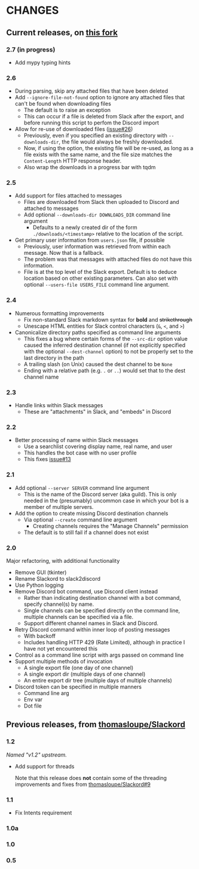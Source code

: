 # CHANGES

## Current releases, on [this fork](https://github.com/richfromm/slack2discord)

### 2.7 (in progress)

* Add mypy typing hints

### 2.6

* During parsing, skip any attached files that have been deleted
* Add `--ignore-file-not-found` option to ignore any attached files that can't
  be found when downloading files
    * The default is to raise an exception
    * This can occur if a file is deleted from Slack after the export, and
      before running this script to perfom the Discord import
* Allow for re-use of downloaded files
  ([issue#26](https://github.com/richfromm/slack2discord/issues/26))
    * Previously, even if you specified an existing directory with
      `--downloads-dir`, the file would always be freshly downloaded.
    * Now, if using the option, the existing file will be re-used, as long as
      a file exists with the same name, and the file size matches the
      `Content-Length` HTTP response header.
    * Also wrap the downloads in a progress bar with tqdm

### 2.5

* Add support for files attached to messages
    * Files are downloaded from Slack then uploaded to Discord and
      attached to messages
    * Add optional `--downloads-dir DOWNLOADS_DIR` command line argument
        * Defaults to a newly created dir of the form
          `./downloads/<timestamp>` relative to the location of the script.
* Get primary user information from `users.json` file, if possible
    * Previously, user information was retrieved from within each
      message. Now that is a fallback.
    * The problem was that messages with attached files do not have
      this information.
    * File is at the top level of the Slack export. Default is to
      deduce location based on other existing parameters. Can also set
      with optional `--users-file USERS_FILE` command line argument.

### 2.4

* Numerous formatting improvements
    * Fix non-standard Slack markdown syntax for **bold** and
      ~~strikethrough~~
    * Unescape HTML entities for Slack control characters (`&`, `<`,
      and `>`)
* Canonicalize directory paths specified as command line arguments
    * This fixes a bug where certain forms of the `--src-dir` option
      value caused the inferred destination channel (if not explicitly
      specified with the optional `--dest-channel` option) to not be
      properly set to the last directory in the path
    * A trailing slash (on Unix) caused the dest channel to be `None`
    * Ending with a relative path (e.g. `.` or `..`) would set that to
      the dest channel name

### 2.3

* Handle links within Slack messages
    * These are "attachments" in Slack, and "embeds" in Discord

### 2.2

* Better processing of name within Slack messages
    * Use a searchlist covering display name, real name, and user
    * This handles the bot case with no user profile
    * This fixes
      [issue#13](https://github.com/richfromm/slack2discord/issues/13)

### 2.1

* Add optional `--server SERVER` command line argument
    * This is the name of the Discord server (aka guild). This is only
      needed in the (presumably) uncommon case in which your bot is a
      member of multiple servers.
* Add the option to create missing Discord destination channels
    * Via optional `--create` command line argument
        * Creating channels requires the "Manage Channels" permission
    * The default is to still fail if a channel does not exist

### 2.0

Major refactoring, with additional functionality

* Remove GUI (tkinter)
* Rename Slackord to slack2discord
* Use Python logging
* Remove Discord bot command, use Discord client instead
    * Rather than indicating destination channel with a bot command,
      specify channel(s) by name.
    * Single channels can be specified directly on the command line,
      multiple channels can be specified via a file.
    * Support different channel names in Slack and Discord.
* Retry Discord command within inner loop of posting messages
    * With backoff
    * Includes handling HTTP 429 (Rate Limited), although in practice
      I have not yet encountered this
* Control as a command line script with args passed on command line
* Support multiple methods of invocation
    * A single export file (one day of one channel)
    * A single export dir (multiple days of one channel)
    * An entire export dir tree (multiple days of multiple channels)
* Discord token can be specified in multiple manners
    * Command line arg
    * Env var
    * Dot file

## Previous releases, from [thomasloupe/Slackord](https://github.com/thomasloupe/Slackord)

### 1.2

_Named "v1.2" upstream._

* Add support for threads

  Note that this release does **not** contain some of the threading improvements
  and fixes from [thomasloupe/Slackord#9](https://github.com/thomasloupe/Slackord/pull/9)

### 1.1

* Fix Intents requirement

### 1.0a

### 1.0

### 0.5
